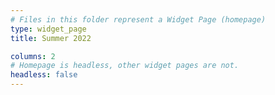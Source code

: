```yaml
---
# Files in this folder represent a Widget Page (homepage)
type: widget_page
title: Summer 2022

columns: 2
# Homepage is headless, other widget pages are not.
headless: false
---
```


